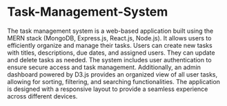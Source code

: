 # Task-Management-System
The task management system is a web-based application built using the MERN stack (MongoDB, Express.js, React.js, Node.js). It allows users to efficiently organize and manage their tasks. Users can create new tasks with titles, descriptions, due dates, and assigned users. They can update and delete tasks as needed. The system includes user authentication to ensure secure access and task management. Additionally, an admin dashboard powered by D3.js provides an organized view of all user tasks, allowing for sorting, filtering, and searching functionalities. The application is designed with a responsive layout to provide a seamless experience across different devices.
